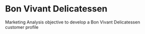 # Bon Vivant Delicatessen
Marketing Analysis objective to develop a Bon Vivant Delicatessen customer profile
